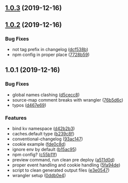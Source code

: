 ## [1.0.3](https://github.com/therobotapp/cf-worker/compare/1.0.2...1.0.3) (2019-12-16)

## [1.0.2](https://github.com/therobotapp/cf-worker/compare/1.0.1...1.0.2) (2019-12-16)

### Bug Fixes

- not tag prefix in changelog
  ([dcf538b](https://github.com/therobotapp/cf-worker/commit/dcf538b7df03498e65356121cb3f06307d180d7f))
- npm config in proper place
  ([7728b59](https://github.com/therobotapp/cf-worker/commit/7728b59fafc1773ba1666cf358e9bfef5639d852))

## 1.0.1 (2019-12-16)

### Bug Fixes

- global names clashing
  ([d5cecc8](https://github.com/therobotapp/cf-worker/commit/d5cecc81de1d3651300571be7ca6cfb062b075b8))
- source-map comment breaks with wrangler
  ([76b5d6c](https://github.com/therobotapp/cf-worker/commit/76b5d6c3632983fb91c230ad55ba10d7993fe916))
- typos
  ([d467e69](https://github.com/therobotapp/cf-worker/commit/d467e69a189a7e297d6112273e42ec7e32bca5b4))

### Features

- bind kv namespace
  ([d42b2b3](https://github.com/therobotapp/cf-worker/commit/d42b2b3816d4399f3c4b9451f4e065300e8280d6))
- caches.default type
  ([b239c8f](https://github.com/therobotapp/cf-worker/commit/b239c8f87b46f026249694aaeb85614c281ba385))
- conventional-changelog
  ([93ac147](https://github.com/therobotapp/cf-worker/commit/93ac14741c6c90575781bcb65d3b4c4d4e4ab059))
- cookie example
  ([fde0c8d](https://github.com/therobotapp/cf-worker/commit/fde0c8d99f475c97ae911e0b838e9864306f1ec7))
- ignore env by default
  ([b15ac95](https://github.com/therobotapp/cf-worker/commit/b15ac959cec1d83cabdc197099397fe63242790f))
- npm config?
  ([c55b11f](https://github.com/therobotapp/cf-worker/commit/c55b11f35cc70dd8e401c3c0fad06c78424671b6))
- preview command, run clean pre deploy
  ([a511d0d](https://github.com/therobotapp/cf-worker/commit/a511d0dab31e9ec3ea9dfc5f20fd14324269f99a))
- proper event handling and cookie handling
  ([5fa94de](https://github.com/therobotapp/cf-worker/commit/5fa94de106fb469d4b280b0dda8e506cc2560730))
- script to clean generated output files
  ([e3e0547](https://github.com/therobotapp/cf-worker/commit/e3e054736ddbc6d4d8427fe91947d844a2a0d990))
- wrangler setup
  ([0ddb0e4](https://github.com/therobotapp/cf-worker/commit/0ddb0e4547961c3d40abc8d74432c5152c4f2e31))
